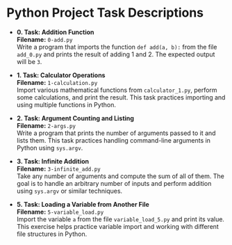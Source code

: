# Python Project Task Descriptions

- **0. Task: Addition Function**  
  **Filename:** `0-add.py`  
  Write a program that imports the function `def add(a, b):` from the file `add_0.py` and prints the result of adding 1 and 2. The expected output will be `3`.

- **1. Task: Calculator Operations**  
  **Filename:** `1-calculation.py`  
  Import various mathematical functions from `calculator_1.py`, perform some calculations, and print the result. This task practices importing and using multiple functions in Python.

- **2. Task: Argument Counting and Listing**  
  **Filename:** `2-args.py`  
  Write a program that prints the number of arguments passed to it and lists them. This task practices handling command-line arguments in Python using `sys.argv`.

- **3. Task: Infinite Addition**  
  **Filename:** `3-infinite_add.py`  
  Take any number of arguments and compute the sum of all of them. The goal is to handle an arbitrary number of inputs and perform addition using `sys.argv` or similar techniques.

- **5. Task: Loading a Variable from Another File**  
  **Filename:** `5-variable_load.py`  
  Import the variable `a` from the file `variable_load_5.py` and print its value. This exercise helps practice variable import and working with different file structures in Python.